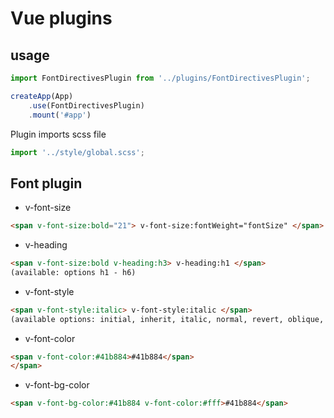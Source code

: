 # Vue plugins

## usage

```js
import FontDirectivesPlugin from '../plugins/FontDirectivesPlugin';

createApp(App)
    .use(FontDirectivesPlugin)
    .mount('#app')
```
Plugin imports scss file
```js
import '../style/global.scss';
```

## Font plugin
- v-font-size
```html
<span v-font-size:bold="21"> v-font-size:fontWeight="fontSize" </span>
```
- v-heading
```html
<span v-font-size:bold v-heading:h3> v-heading:h1 </span>
(available: options h1 - h6)
```
- v-font-style
```html
<span v-font-style:italic> v-font-style:italic </span>
(available options: initial, inherit, italic, normal, revert, oblique, unset)
```
- v-font-color
```html
<span v-font-color:#41b884>#41b884</span>
</span>
```
- v-font-bg-color
```html
<span v-font-bg-color:#41b884 v-font-color:#fff>#41b884</span>
```
